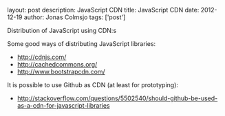 layout: post
description: JavaScript CDN
title: JavaScript CDN
date: 2012-12-19
author: Jonas Colmsjo
tags: ['post']

Distribution of JavaScript using CDN:s





Some good ways of distributing JavaScript libraries:
 * http://cdnjs.com/
 * http://cachedcommons.org/
 * http://www.bootstrapcdn.com/
 

It is possible to use Github as CDN (at least for prototyping):
 * http://stackoverflow.com/questions/5502540/should-github-be-used-as-a-cdn-for-javascript-libraries

